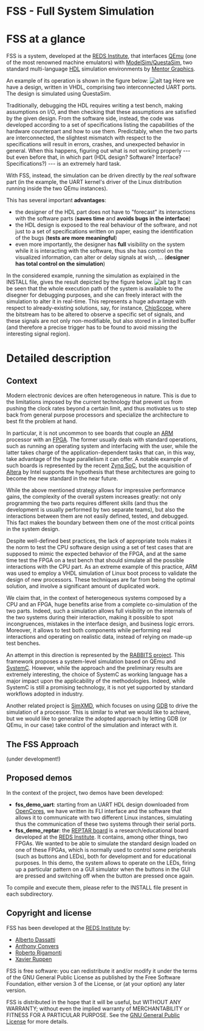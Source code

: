 FSS - Full System Simulation
============================

# FSS at a glance
FSS is a system, developed at the [REDS Institute](https://reds.heig-vd.ch), that interfaces [QEmu](http://www.qemu.org) (one of the most renowned machine emulators) with [ModelSim/QuestaSim](www.mentor.com/products/fv/modelsim), two standard multi-language [HDL](https://en.wikipedia.org/wiki/Hardware_description_language) simulation environments by [Mentor Graphics](www.mentor.com).

An example of its operation is shown in the figure below:
![alt tag](http://reds-data.heig-vd.ch/publications/fss_2016/uart_arch.png)
Here we have a design, written in VHDL, comprising two interconnected UART ports. The design is simulated using QuestaSim. 

Traditionally, debugging the HDL requires writing a test bench, making assumptions on I/O, and then checking that these assumptions are satisfied by the given design. From the software side, instead, the code was developed according to a set of specifications listing the capabilities of the hardware counterpart and how to use them. Predictably, when the two parts are interconnected, the slightest mismatch with respect to the specifications will result in errors, crashes, and unexpected behavior in general. When this happens, figuring out what is not working properly --- but even before that, in which part (HDL design? Software? Interface? Specifications?) --- is an extremely hard task.

With FSS, instead, the simulation can be driven directly by the *real* software part (in the example, the UART kernel's driver of the Linux distribution running inside the two QEmu instances).

This has several important **advantages**:
- the designer of the HDL part does not have to "forecast" its interactions with the software parts (**saves time** and **avoids bugs in the interface**)
- the HDL design is exposed to the real behaviour of the software, and not just to a set of specifications written on paper, easing the identification of the bugs (**tests are more meaningful**)
- even more importantly, the designer has **full** visibility on the system while it is interacting with the software, thus she has control on the visualized information, can alter or delay signals at wish, ... (**designer has total control on the simulation**)

In the considered example, running the simulation as explained in the INSTALL file, gives the result depicted by the figure below.
![alt tag](http://reds-data.heig-vd.ch/publications/fss_2016/uart_sim.png)
It can be seen that the whole execution path of the system is available to the disegner for debugging purposes, and she can freely interact with the simulation to alter it in real-time. This represents a huge advantage with respect to already-existing solutions, say, for instance, [ChipScope](http://www-mtl.mit.edu/Courses/6.111/labkit/chipscope.shtml), where the bitstream has to be altered to observe a specific set of signals, and these signals are not only non-modifiable, but also stored in a limited buffer (and therefore a precise trigger has to be found to avoid missing the interesting signal region).

# Detailed description
## Context
Modern electronic devices are often heterogeneous in nature. This is due to the limitations imposed by the current technology that prevent us from pushing the clock rates beyond a certain limit, and thus motivates us to step back from general purpose processors and specialize the architecture to best fit the problem at hand.

In particular, it is not uncommon to see boards that couple an [ARM](https://en.wikipedia.org/wiki/ARM_architecture) processor with an [FPGA](https://en.wikipedia.org/wiki/Field-programmable_gate_array). The former usually deals with standard operations, such as running an operating system and interfacing with the user, while the latter takes charge of the application-dependent tasks that can, in this way, take advantage of the huge parallelism it can offer. A notable example of such boards is represented by the recent [Zynq SoC](https://en.wikipedia.org/wiki/Xilinx#Zynq), but the acquisition of [Altera](https://en.wikipedia.org/wiki/Altera) by Intel supports the hypothesis that these architectures are going to become the new standard in the near future.

While the above mentioned strategy allows for impressive performance gains, the complexity of the overall system increases greatly: not only programming the two parts requires different skills (and thus the development is usually performed by two separate teams), but also the interactions between them are not easily defined, tested, and debugged. This fact makes the boundary between them one of the most critical points in the system design.

Despite well-defined best practices, the lack of appropriate tools makes it the norm to test the CPU software design using a set of test cases that are supposed to mimic the expected behavior of the FPGA, and at the same time test the FPGA on a test bench that should simulate all the possible interactions with the CPU part. As an extreme example of this practice, ARM was used to employ a VHDL simulation of Linux boot process to validate the design of new processors. These techniques are far from being the optimal solution, and involve a significant amount of duplicated work.

We claim that, in the context of heterogeneous systems composed by a CPU and an FPGA, huge benefits arise from a complete co-simulation of the two parts. Indeed, such a simulation allows full visibility on the internals of the two systems during their interaction, making it possible to spot incongruences, mistakes in the interface design, and business logic errors. Moreover, it allows to test both components while performing real interactions and operating on realistic data, instead of relying on made-up test benches.

An attempt in this direction is represented by the [RABBITS project](http://tima.imag.fr/sls/research-projects/rabbits). This framework proposes a system-level simulation based on QEmu and [SystemC](https://en.wikipedia.org/wiki/SystemC). However, while the approach and the preliminary results are extremely interesting, the choice of SystemC as working language has a major impact upon the applicability of the methodologies. Indeed, while SystemC is still a promising technology, it is not yet supported by standard workflows adopted in industry.

Another related project is [SimXMD](www.eecg.toronto.edu/~willenbe/simxmd), which focuses on using [GDB](https://en.wikipedia.org/wiki/GNU_Debugger) to drive the simulation of a processor. This is similar to what we would like to achieve, but we would like to generalize the adopted approach by letting GDB (or QEmu, in our case) take control of the simulation and interact with it.

## The FSS Approach
(under development!)

## Proposed demos
In the context of the project, two demos have been developed:
- **fss_demo_uart**: starting from an UART HDL design downloaded from [OpenCores](http://opencores.org/), we have written its FLI interface and the software that allows it to communicate with two different Linux instances, simulating thus the communication of these two systems through their serial ports.
- **fss_demo_reptar**: the [REPTAR board](https://reds.heig-vd.ch/en/rad/projects/reptar) is a research/educational board developed at the [REDS Institute](https://reds.heig-vd.ch). It contains, among other things, two FPGAs. We wanted to be able to simulate the standard design loaded on one of these FPGAs, which is normally used to control some peripherals (such as buttons and LEDs), both for development and for educational purposes. In this demo, the system allows to operate on the LEDs, firing up a particular pattern on a GUI simulator when the buttons in the GUI are pressed and switching off when the button are pressed once again.
 
To compile and execute them, please refer to the INSTALL file present in each subdirectory.

## Copyright and license

FSS has been developed at the [REDS Institute](https://reds.heig-vd.ch) by:
- [Alberto Dassatti](https://reds.heig-vd.ch/equipe/details/alberto.dassatti)
- [Anthony Convers](https://reds.heig-vd.ch/equipe/details/anthony.convers)
- [Roberto Rigamonti](https://reds.heig-vd.ch/equipe/details/roberto.rigamonti)
- [Xavier Ruppen](https://reds.heig-vd.ch/equipe/details/xavier.ruppen@heig-vd.ch)

FSS is free software: you can redistribute it and/or modify it under the terms of the GNU General Public License as published by the Free Software Foundation, either version 3 of the License, or (at your option) any later version.

FSS is distributed in the hope that it will be useful, but WITHOUT ANY WARRANTY; without even the implied warranty of MERCHANTABILITY or FITNESS FOR A PARTICULAR PURPOSE.  See the [GNU General Public License](http://www.gnu.org/licenses/gpl-3.0.en.html) for more details.
